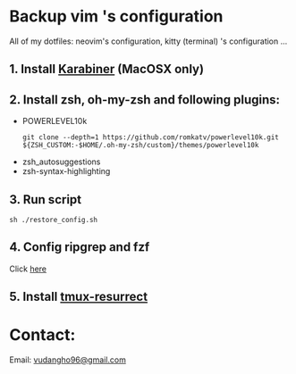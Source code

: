 # Backup vim 's configuration 
<p>All of my dotfiles: neovim's configuration, kitty (terminal) 's configuration ... </p>

## 1. Install [Karabiner](https://pqrs.org/osx/karabiner/) (MacOSX only)

## 2. Install zsh, oh-my-zsh and following plugins:
* POWERLEVEL10k
  ```
  git clone --depth=1 https://github.com/romkatv/powerlevel10k.git ${ZSH_CUSTOM:-$HOME/.oh-my-zsh/custom}/themes/powerlevel10k

  ```
* zsh_autosuggestions
* zsh-syntax-highlighting

## 3. Run script
  ```
  sh ./restore_config.sh
  ```

## 4. Config ripgrep and fzf
  Click [here](https://medium.com/@sidneyliebrand/how-fzf-and-ripgrep-improved-my-workflow-61c7ca212861)

## 5. Install [tmux-resurrect](https://github.com/tmux-plugins/tmux-resurrect)

# Contact:
Email: vudangho96@gmail.com
